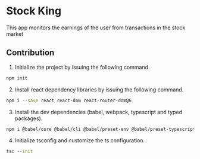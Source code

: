 # Stock King

This app monitors the earnings of the user from transactions in the stock market

## Contribution
1. Initialize the project by issuing the following command.
```bash
npm init
```
2. Install react dependency libraries by issuing the following command.
```bash
npm i --save react react-dom react-router-dom@6
```
3. Install the dev dependencies (babel, webpack, typescript and typed packages).
```bash
npm i @babel/core @babel/cli @babel/preset-env @babel/preset-typescript @babel/preset-react babel-loader webpack webpack-cli webpack-dev-server typescript ts-loader @types/react @types/react-dom style-loader css-loader rimraf html-webpack-plugin dotenv-webpack @types/dotenv-webpack -D
```
4. Initialize tsconfig and customize the ts configuration.
```bash
tsc --init
```
